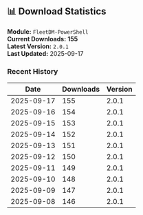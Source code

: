 ## 📊 Download Statistics

**Module:** `FleetDM-PowerShell`  
**Current Downloads:** **155**  
**Latest Version:** `2.0.1`  
**Last Updated:** 2025-09-17

### Recent History

| Date | Downloads | Version |
|------|-----------|---------|
| 2025-09-17 | 155 | 2.0.1 |
| 2025-09-16 | 154 | 2.0.1 |
| 2025-09-15 | 153 | 2.0.1 |
| 2025-09-14 | 152 | 2.0.1 |
| 2025-09-13 | 151 | 2.0.1 |
| 2025-09-12 | 150 | 2.0.1 |
| 2025-09-11 | 149 | 2.0.1 |
| 2025-09-10 | 148 | 2.0.1 |
| 2025-09-09 | 147 | 2.0.1 |
| 2025-09-08 | 146 | 2.0.1 |
